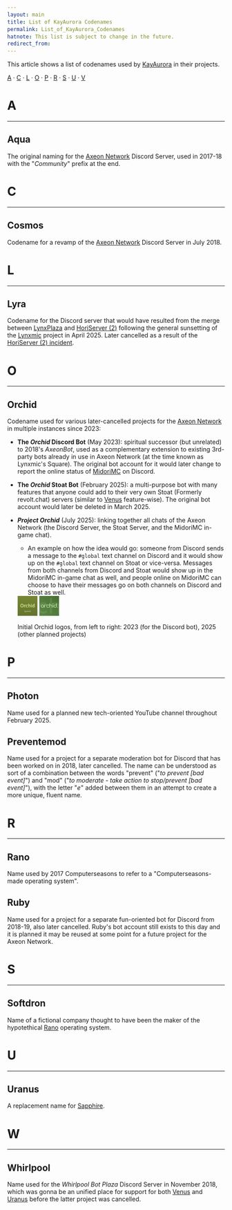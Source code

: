 ```yaml
---
layout: main
title: List of KayAurora Codenames
permalink: List_of_KayAurora_Codenames
hatnote: This list is subject to change in the future.
redirect_from:
---
```


This article shows a list of codenames used by [KayAurora](KayAurora) in their projects.

[A](#A) · [C](#C) · [L](#L) · [O](#O) · [P](#P) · [R](#R) · [S](#S) · [U](#U) · [V](#V)

<h1 id="A">A</h1>
<hr>

<h2 id="Aqua">Aqua</h2>

The original naming for the [Axeon Network](Axeon_Network) Discord Server, used in 2017-18 with the "*Community*" prefix at the end.

<h1 id="C">C</h1>
<hr>

<h2 id="Cosmos">Cosmos</h2>

Codename for a revamp of the [Axeon Network](Axeon_Network) Discord Server in July 2018.

<h1 id="L">L</h1>
<hr>

<h2 id="Lyra">Lyra</h2>

Codename for the Discord server that would have resulted from the merge between [LynxPlaza](Axeon_Network) and [HoriServer (2)](HoriServer_(2)) following the general sunsetting of the [Lynxmic](Lynxmic) project in April 2025. Later cancelled as a result of the [HoriServer (2) incident](April_2025_HoriServer_(2)_Incident).

<h1 id="O">O</h1>
<hr>

<h2 id="Orchid">Orchid</h2>

Codename used for various later-cancelled projects for the [Axeon Network](Axeon_Network) in multiple instances since 2023:
- **The *Orchid* Discord Bot** (May 2023): spiritual successor (but unrelated) to 2018's *AxeonBot*, used as a complementary extension to existing 3rd-party bots already in use in Axeon Network (at the time known as Lynxmic's Square). The original bot account for it would later change to report the online status of [MidoriMC](MidoriMC) on Discord.
- **The *Orchid* Stoat Bot** (February 2025): a multi-purpose bot with many features that anyone could add to their very own Stoat (Formerly revolt.chat) servers (similar to [Venus](Venus) feature-wise). The original bot account would later be deleted in March 2025.
- ***Project Orchid*** (July 2025): linking together all chats of the Axeon Network (the Discord Server, the Stoat Server, and the MidoriMC in-game chat).
     - An example on how the idea would go: someone from Discord sends a message to the `#global` text channel on Discord and it would show up on the `#global` text channel on Stoat or vice-versa. Messages from both channels from Discord and Stoat would show up in the MidoriMC in-game chat as well, and people online on MidoriMC can choose to have their messages go on both channels on Discord and Stoat as well.

   <div class="container">
        <img src="resources/img/articles/listofkayauroracodenames/orchid.png" style="width:20%; height:auto">
        <p id="caption">Initial Orchid logos, from left to right: 2023 (for the Discord bot), 2025 (other planned projects)</p>
   </div>

<h1 id="P">P</h1>
<hr>

<h2 id="Photon">Photon</h2>

Name used for a planned new tech-oriented YouTube channel throughout February 2025.

<h2 id="Preventemod">Preventemod</h2>

Name used for a project for a separate moderation bot for Discord that has been worked on in 2018, later cancelled.
The name can be understood as sort of a combination between the words "prevent" ("*to prevent [bad event]*") and "mod" ("*to moderate - take action to stop/prevent [bad event]*"), with the letter "*e*" added between them in an attempt to create a more unique, fluent name.

<h1 id="R">R</h1>
<hr>

<h2 id="Rano">Rano</h2>

Name used by 2017 Computerseasons to refer to a "Computerseasons-made operating system".

<h2 id="Ruby">Ruby</h2>

Name used for a project for a separate fun-oriented bot for Discord from 2018-19, also later cancelled.
Ruby's bot account still exists to this day and it is planned it may be reused at some point for a future project for the Axeon Network.

<h1 id="S">S</h1>
<hr>

<h2 id="Softdron">Softdron</h2>

Name of a fictional company thought to have been the maker of the hypotethical [Rano](#Rano) operating system.

<h1 id="U">U</h1>
<hr>

<h2 id="Uranus">Uranus</h2>

A replacement name for [Sapphire](Sapphire).

<h1 id="W">W</h1>
<hr>

<h2 id="Whirlpool">Whirlpool</h2>

Name used for the *Whirlpool Bot Plaza* Discord Server in November 2018, which was gonna be an unified place for support for both [Venus](Venus) and [Uranus](Sapphire) before the latter project was cancelled.
